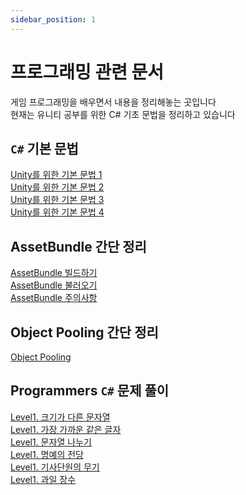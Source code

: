 ```yaml
---
sidebar_position: 1
---
```


# 프로그래밍 관련 문서

게임 프로그래밍을 배우면서 내용을 정리해놓는 곳입니다<br />
현재는 유니티 공부를 위한 C# 기초 문법을 정리하고 있습니다

## ``C#`` 기본 문법
[Unity를 위한 기본 문법 1](Unity/Unity_Basic_1)<br />
[Unity를 위한 기본 문법 2](Unity/Unity_Basic_2)<br />
[Unity를 위한 기본 문법 3](Unity/Unity_Basic_3)<br />
[Unity를 위한 기본 문법 4](Unity/Unity_Basic_4)<br />

## AssetBundle 간단 정리
[AssetBundle 빌드하기](Unity/AssetBundle_1)<br />
[AssetBundle 불러오기](Unity/AssetBundle_2)<br />
[AssetBundle 주의사항](Unity/AssetBundle_3)<br />

## Object Pooling 간단 정리
[Object Pooling](Unity/ObjectPooling_1.md)<br />

## Programmers ``C#`` 문제 풀이
[Level1. 크기가 다른 문자열](Programmers/Level%201/lv1_%ED%81%AC%EA%B8%B0%EA%B0%80%20%EB%8B%A4%EB%A5%B8%20%EB%AC%B8%EC%9E%90%EC%97%B4.md)<br />
[Level1. 가장 가까운 같은 글자](Programmers/Level%201/lv1_%EA%B0%80%EC%9E%A5%20%EA%B0%80%EA%B9%8C%EC%9A%B4%20%EA%B0%99%EC%9D%80%20%EA%B8%80%EC%9E%90.md)<br />
[Level1. 문자열 나누기](Programmers/Level%201/lv1_%EB%AC%B8%EC%9E%90%EC%97%B4%20%EB%82%98%EB%88%84%EA%B8%B0.md)<br />
[Level1. 명예의 전당](Programmers/Level%201/lv1_%EB%AA%85%EC%98%88%EC%9D%98%20%EC%A0%84%EB%8B%B9.md)<br />
[Level1. 기사단원의 무기](Programmers/Level%201/lv1_%EA%B8%B0%EC%82%AC%EB%8B%A8%EC%9B%90%EC%9D%98%20%EB%AC%B4%EA%B8%B0.md)<br />
[Level1. 과일 장수](Programmers/Level%201/lv1_%EA%B3%BC%EC%9D%BC%20%EC%9E%A5%EC%88%98.md)<br />